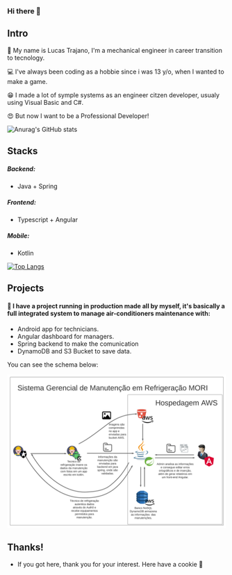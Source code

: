 ### Hi there 👋

## Intro

👋 My name is Lucas Trajano, I'm a mechanical engineer in career transition to tecnology.

:computer: I've always been coding as a hobbie since i was 13 y/o, when I wanted to make a game.

:grin: I made a lot of symple systems as an engineer citzen developer, usualy using Visual Basic and C#.

:heart_eyes: But now I want to be a Professional Developer!

![Anurag's GitHub stats](https://github-readme-stats.vercel.app/api?username=trajanolc&show_icons=true)

## Stacks

##### Backend:
- Java + Spring
##### Frontend:
- Typescript + Angular
##### Mobile:
- Kotlin


[![Top Langs](https://github-readme-stats.vercel.app/api/top-langs/?username=trajanolc&langs_count=8)](https://github.com/anuraghazra/github-readme-stats)


## Projects

#### 🔭 I have a project running in production made all by myself, it's basically a full integrated system to manage air-conditioners maintenance with:

- Android app for technicians.
- Angular dashboard for managers.
- Spring backend to make the comunication
- DynamoDB and S3 Bucket to save data.

You can see the schema below:

![stack](Mori_Schema.png)

## Thanks!

- If you got here, thank you for your interest. Here have a cookie 🍪
